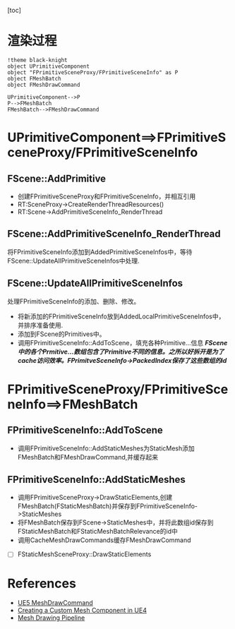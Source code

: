 [toc]
# 渲染过程
```puml
!theme black-knight
object UPrimitiveComponent
object "FPrimitiveSceneProxy/FPrimitiveSceneInfo" as P
object FMeshBatch
object FMeshDrawCommand

UPrimitiveComponent-->P
P-->FMeshBatch
FMeshBatch-->FMeshDrawCommand
```
# UPrimitiveComponent==>FPrimitiveSceneProxy/FPrimitiveSceneInfo
## FScene::AddPrimitive
* 创建FPrimitiveSceneProxy和FPrimitiveSceneInfo，并相互引用
* RT:SceneProxy->CreateRenderThreadResources()
* RT:Scene->AddPrimitiveSceneInfo_RenderThread

## FScene::AddPrimitiveSceneInfo_RenderThread
将FPrimitiveSceneInfo添加到AddedPrimitiveSceneInfos中，等待FScene::UpdateAllPrimitiveSceneInfos中处理.

## FScene::UpdateAllPrimitiveSceneInfos
处理FPrimitiveSceneInfo的添加、删除、修改。
* 将新添加的FPrimitiveSceneInfo放到AddedLocalPrimitiveSceneInfos中，并排序准备使用.
* 添加到FScene的Primitives中。 
* 调用FPrimitiveSceneInfo::AddToScene，填充各种Primitive...信息
***FScene中的各个Prmitive...数组包含了Primitive不同的信息。之所以好拆开是为了cache访问效率。FPrimitveSceneInfo->PackedIndex保存了这些数组的id***

# FPrimitiveSceneProxy/FPrimitiveSceneInfo==>FMeshBatch
## FPrimitiveSceneInfo::AddToScene
* 调用FPrimitiveSceneInfo::AddStaticMeshes为StaticMesh添加FMeshBatch和FMeshDrawCommand,并缓存起来

## FPrimitiveSceneInfo::AddStaticMeshes
* 调用FPrimitiveSceneProxy->DrawStaticElements,创建FMeshBatch(FStaticMeshBatch)并保存到FPrimitiveSceneInfo->StaticMeshes
* 将FMeshBatch保存到FScene->StaticMeshes中，并将此数组id保存到FStaticMeshBatch和FStaticMeshBatchRelevance的id中
* 调用CacheMeshDrawCommands缓存FMeshDrawCommand

* [ ] FStaticMeshSceneProxy::DrawStaticElements


# References
* [UE5 MeshDrawCommand](https://scahp.tistory.com/74)
* [Creating a Custom Mesh Component in UE4](https://medium.com/realities-io/creating-a-custom-mesh-component-in-ue4-part-0-intro-2c762c5f0cd6)
* [Mesh Drawing Pipeline](https://docs.unrealengine.com/4.27/en-US/ProgrammingAndScripting/Rendering/MeshDrawingPipeline/)